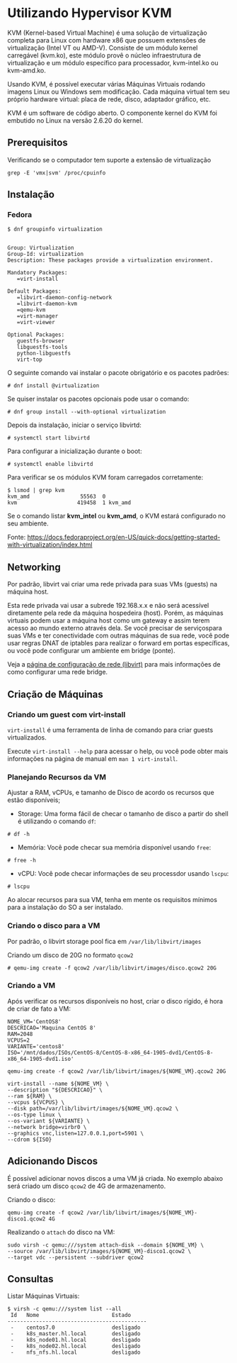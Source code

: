 # Utilizando Hypervisor KVM

KVM (Kernel-based Virtual Machine) é uma solução de virtualização completa para Linux com hardware x86 que possuem extensões de virtualização (Intel VT ou AMD-V). Consiste de um módulo kernel carregável (kvm.ko), este módulo provê o núcleo infraestrutura de virtualização e um módulo específico para processador, kvm-intel.ko ou kvm-amd.ko.

Usando KVM, é possível executar várias Máquinas Virtuais rodando imagens Linux ou Windows sem modificação. Cada máquina virtual tem seu próprio hardware virtual: placa de rede, disco, adaptador gráfico, etc.

KVM é um software de código aberto. O componente kernel do KVM foi embutido no Linux na versão 2.6.20 do kernel.


## Prerequisitos

Verificando se o computador tem suporte a extensão de virtualização

```
grep -E 'vmx|svm' /proc/cpuinfo
```

## Instalação

### Fedora

```
$ dnf groupinfo virtualization


Group: Virtualization
Group-Id: virtualization
Description: These packages provide a virtualization environment.

Mandatory Packages:
   =virt-install

Default Packages:
   =libvirt-daemon-config-network
   =libvirt-daemon-kvm
   =qemu-kvm
   =virt-manager
   =virt-viewer

Optional Packages:
   guestfs-browser
   libguestfs-tools
   python-libguestfs
   virt-top
```

O seguinte comando vai instalar o pacote obrigatório e os pacotes padrões:

```
# dnf install @virtualization
```

Se quiser instalar os pacotes opcionais pode usar o comando:

```
# dnf group install --with-optional virtualization
```

Depois da instalação, iniciar o serviço libvirtd:

```
# systemctl start libvirtd
```

Para configurar a inicialização durante o boot:

```
# systemctl enable libvirtd
```

Para verificar se os módulos KVM foram carregados corretamente:

```
$ lsmod | grep kvm
kvm_amd                55563  0
kvm                   419458  1 kvm_amd
```

Se o comando listar **kvm_intel** ou **kvm_amd**, o KVM estará configurado no seu ambiente.

Fonte: https://docs.fedoraproject.org/en-US/quick-docs/getting-started-with-virtualization/index.html


## Networking

Por padrão, libvirt vai criar uma rede privada para suas VMs (guests) na máquina host.

Esta rede privada vai usar a subrede 192.168.x.x e não será acessível diretamente pela rede da máquina hospedeira (host). Porém, as máquinas virtuais podem usar a máquina host como um gateway e assim terem acesso ao mundo externo através dela. Se você precisar de serviçospara suas VMs e ter conectividade com outras máquinas de sua rede, você pode usar regras DNAT de iptables para realizar o forward em portas específicas, ou você pode configurar um ambiente em bridge (ponte).

Veja a [página de configuração de rede (libvirt)](https://wiki.libvirt.org/page/Networking) para mais informações de como configurar uma rede bridge.

## Criação de Máquinas

### Criando um guest com virt-install

`virt-install` é uma ferramenta de linha de comando para criar guests virtualizados.

Execute `virt-install --help` para acessar o help, ou você pode obter mais informações na página de manual em `man 1 virt-install`.

### Planejando Recursos da VM

Ajustar a RAM, vCPUs, e tamanho de Disco de acordo os recursos que estão disponíveis;

- Storage: Uma forma fácil de checar o tamanho de disco a partir do shell é utilizando o comando `df`:

```
# df -h
```

- Memória: Você pode checar sua memória disponível usando `free`:

```
# free -h
```

- vCPU: Você pode checar informações de seu processdor usando `lscpu`:

```
# lscpu
```

Ao alocar recursos para sua VM, tenha em mente os requisitos mínimos para a instalação do SO a ser instalado.


### Criando o disco para a VM

Por padrão, o libvirt storage pool fica em `/var/lib/libvirt/images`

Criando um disco de 20G no formato `qcow2`

```
# qemu-img create -f qcow2 /var/lib/libvirt/images/disco.qcow2 20G
```

### Criando a VM

Após verificar os recursos disponíveis no host, criar o disco rígido, é hora de criar de fato a VM:

```
NOME_VM='CentOS8'
DESCRICAO='Maquina CentOS 8'
RAM=2048
VCPUS=2
VARIANTE='centos8'
ISO='/mnt/dados/ISOs/CentOS-8/CentOS-8-x86_64-1905-dvd1/CentOS-8-x86_64-1905-dvd1.iso'

qemu-img create -f qcow2 /var/lib/libvirt/images/${NOME_VM}.qcow2 20G

virt-install --name ${NOME_VM} \
--description "${DESCRICAO}" \
--ram ${RAM} \
--vcpus ${VCPUS} \
--disk path=/var/lib/libvirt/images/${NOME_VM}.qcow2 \
--os-type linux \
--os-variant ${VARIANTE} \
--network bridge=virbr0 \
--graphics vnc,listen=127.0.0.1,port=5901 \
--cdrom ${ISO}

```

## Adicionando Discos

É possível adicionar novos discos a uma VM já criada. No exemplo abaixo será criado um disco `qcow2` de 4G de armazenamento.

Criando o disco:

```
qemu-img create -f qcow2 /var/lib/libvirt/images/${NOME_VM}-disco1.qcow2 4G
```

Realizando o `attach` do disco na VM:


```
sudo virsh -c qemu:///system attach-disk --domain ${NOME_VM} \
--source /var/lib/libvirt/images/${NOME_VM}-disco1.qcow2 \
--target vdc --persistent --subdriver qcow2
```

## Consultas

Listar Máquinas Virtuais:

```
$ virsh -c qemu:///system list --all
 Id   Nome                       Estado
--------------------------------------------
 -    centos7.0                  desligado
 -    k8s_master.hl.local        desligado
 -    k8s_node01.hl.local        desligado
 -    k8s_node02.hl.local        desligado
 -    nfs_nfs.hl.local           desligado
```
